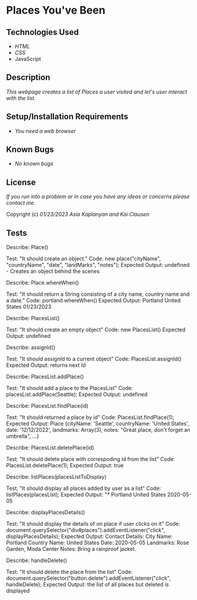 # Places You've Been

## Technologies Used

* _HTML_
* _CSS_
* JavaScript

## Description

_This webpage creates a list of Places a user visited and let's user interact with the list._


## Setup/Installation Requirements

* _You need a web browser_


## Known Bugs

* _No known bugs_


## License

_If you run into a problem or in case you have any ideas or concerns please contact me._

Copyright (c) _01/23/2023_ _Asia Kaplanyan and Kai Clausen_

## Tests
Describe: Place()

Test: "It should create an object."
Code: 
new place("cityName", "countryName", "date", "landMarks", "notes");
Expected Output: undefined - Creates an object behind the scenes

Describe: Place.whereWhen()

Test: "It should return a String consisting of a city name, country name and a date."
Code: 
portland.whereWhen()
Expected Output: Portland United States 01/23/2023

Describe: PlacesList()

Test: "It should create an empty object"
Code: 
new PlacesList()
Expected Output: undefined

Describe: assignId()

Test: "It should assignId to a current object"
Code: 
PlacesList.assignId() 
Expected Output: returns next Id


Describe: PlacesList.addPlace()

Test: "It should add a place to the PlacesList"
Code: 
placesList.addPlace(Seattle);
Expected Output: undefined

Describe: PlacesList.findPlace(id)

Test: "It should returned a place by id"
Code: 
PlacesList.findPlace(1);
Expected Output: Place {cityName: 'Seattle', countryName: 'United States', date: '12/12/2022', landmarks: Array(3), notes: "Great place, don't forget an umbrella", …}

Describe: PlacesList.deletePlace(id)

Test: "It should delete place with correspoding id from the list"
Code: 
PlacesList.deletePlace(1);
Expected Output: true

Describe:  listPlaces(placesListToDisplay)

Test: "It should display all places added by user as a list"
Code: 
listPlaces(placesList);
Expected Output: "* Portland United States 2020-05-05

Describe:  displayPlacesDetails()

Test: "It should display the details of on place if user clicks on it"
Code: 
document.querySelector("div#places").addEventListener("click", displayPlacesDetails);
Expected Output: 
Contact Details:
City Name: Portland
Country Name: United States
Date: 2020-05-05
Landmarks: Rose Garden, Moda Center
Notes: Bring a rainproof jacket.

Describe:  handleDelete()

Test: "It should delete the place from the list"
Code: 
document.querySelector("button.delete").addEventListener("click", handleDelete);
Expected Output: the list of all places but deleted is displayed